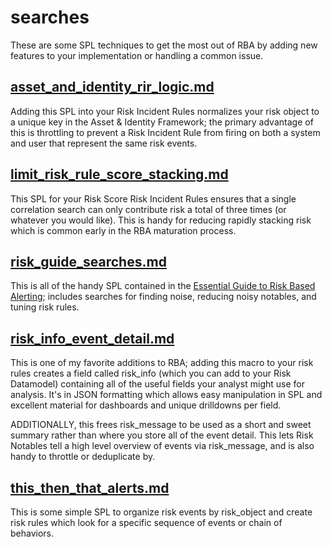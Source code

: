 # searches

These are some SPL techniques to get the most out of RBA by adding new features to your implementation or handling a common issue.

## [asset_and_identity_rir_logic.md](https://github.com/splunk/rba/blob/main/searches/asset_and_identity_rir_logic.md)
Adding this SPL into your Risk Incident Rules normalizes your risk object to a unique key in the Asset & Identity Framework; the primary advantage of this is throttling to prevent a Risk Incident Rule from firing on both a system and user that represent the same risk events.

## [limit_risk_rule_score_stacking.md](https://github.com/splunk/rba/blob/main/searches/limit_risk_rule_score_stacking.md)
This SPL for your Risk Score Risk Incident Rules ensures that a single correlation search can only contribute risk a total of three times (or whatever you would like). This is handy for reducing rapidly stacking risk which is common early in the RBA maturation process.

## [risk_guide_searches.md](https://github.com/splunk/rba/blob/main/searches/risk_guide_searches.md)
This is all of the handy SPL contained in the [Essential Guide to Risk Based Alerting](https://www.splunk.com/en_us/resources/the-essential-guide-to-risk-based-alerting.html); includes searches for finding noise, reducing noisy notables, and tuning risk rules.

## [risk_info_event_detail.md](https://github.com/splunk/rba/blob/main/searches/risk_info_event_detail.md)
This is one of my favorite additions to RBA; adding this macro to your risk rules creates a field called risk_info (which you can add to your Risk Datamodel) containing all of the useful fields your analyst might use for analysis. It's in JSON formatting which allows easy manipulation in SPL and excellent material for dashboards and unique drilldowns per field.

ADDITIONALLY, this frees risk_message to be used as a short and sweet summary rather than where you store all of the event detail. This lets Risk Notables tell a high level overview of events via risk_message, and is also handy to throttle or deduplicate by.

## [this_then_that_alerts.md](https://github.com/splunk/rba/blob/main/searches/this_then_that_alerts.md)
This is some simple SPL to organize risk events by risk_object and create risk rules which look for a specific sequence of events or chain of behaviors.
